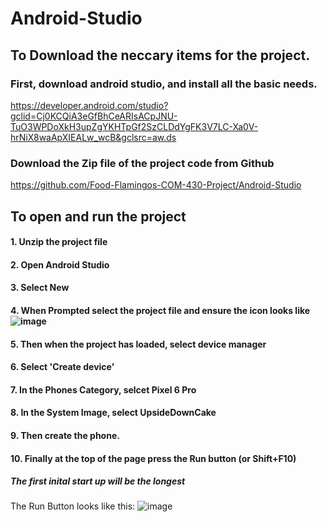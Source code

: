 # Android-Studio

## To Download the neccary items for the project.
### First, download android studio, and install all the basic needs.

https://developer.android.com/studio?gclid=Cj0KCQiA3eGfBhCeARIsACpJNU-TuO3WPDoXkH3upZgYKHTpGf2SzCLDdYgFK3V7LC-Xa0V-hrNiX8waApXIEALw_wcB&gclsrc=aw.ds

### Download the Zip file of the project code from Github

https://github.com/Food-Flamingos-COM-430-Project/Android-Studio

## To open and run the project 
#### 1. Unzip the project file
#### 2. Open Android Studio
#### 3. Select New
#### 4. When Prompted select the project file and ensure the icon looks like ![image](https://user-images.githubusercontent.com/124381676/221322794-52edc683-cff8-4bfc-9d0e-a5ae62a960b2.png)

#### 5. Then when the project has loaded, select device manager
#### 6. Select 'Create device'
#### 7. In the Phones Category, selcet Pixel 6 Pro
#### 8. In the System Image, select UpsideDownCake
#### 9. Then create the phone.
#### 10. Finally at the top of the page press the Run button (or Shift+F10) 
##### The first inital start up will be the longest

The Run Button looks like this: ![image](https://user-images.githubusercontent.com/124381676/221323182-73b2b235-83d4-4fae-a135-07757726a9f4.png)
